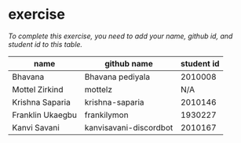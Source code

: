 # exercise
*To complete this exercise, you need to add your name, github id, and student id to this table.*

|name|github name|student id|
|----|-----|----|
|Bhavana|Bhavana pediyala|2010008|
|Mottel Zirkind|mottelz|N/A|
|Krishna Saparia|krishna-saparia|2010146
|Franklin Ukaegbu|frankilymon|1930227|
|Kanvi Savani|kanvisavani-discordbot|2010167|
